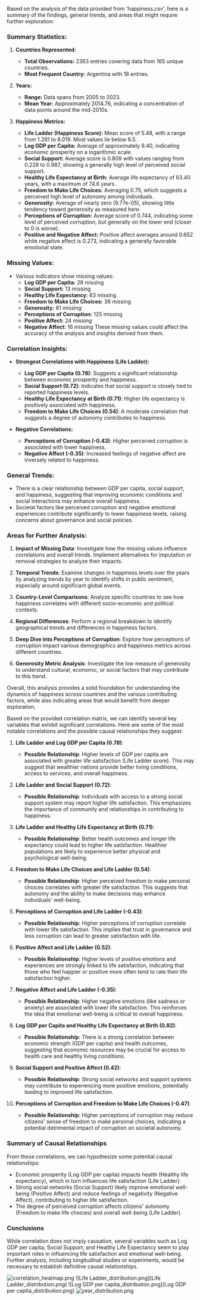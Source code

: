 Based on the analysis of the data provided from 'happiness.csv', here is a summary of the findings, general trends, and areas that might require further exploration:

### Summary Statistics:
1. **Countries Represented:**
   - **Total Observations:** 2363 entries covering data from 165 unique countries.
   - **Most Frequent Country:** Argentina with 18 entries.

2. **Years:**
   - **Range:** Data spans from 2005 to 2023.
   - **Mean Year:** Approximately 2014.76, indicating a concentration of data points around the mid-2010s.

3. **Happiness Metrics:**
   - **Life Ladder (Happiness Score):** Mean score of 5.48, with a range from 1.281 to 8.019. Most values lie below 6.5.
   - **Log GDP per Capita:** Average of approximately 9.40, indicating economic prosperity on a logarithmic scale.
   - **Social Support:** Average score is 0.809 with values ranging from 0.228 to 0.987, showing a generally high level of perceived social support.
   - **Healthy Life Expectancy at Birth:** Average life expectancy of 63.40 years, with a maximum of 74.6 years.
   - **Freedom to Make Life Choices:** Averaging 0.75, which suggests a perceived high level of autonomy among individuals.
   - **Generosity:** Average of nearly zero (9.77e-05), showing little tendency toward generosity as measured here.
   - **Perceptions of Corruption:** Average score of 0.744, indicating some level of perceived corruption, but generally on the lower end (closer to 0 is worse).
   - **Positive and Negative Affect:** Positive affect averages around 0.652 while negative affect is 0.273, indicating a generally favorable emotional state.

### Missing Values:
- Various indicators show missing values:
  - **Log GDP per Capita:** 28 missing
  - **Social Support:** 13 missing
  - **Healthy Life Expectancy:** 63 missing
  - **Freedom to Make Life Choices:** 36 missing
  - **Generosity:** 81 missing
  - **Perceptions of Corruption:** 125 missing
  - **Positive Affect:** 24 missing
  - **Negative Affect:** 16 missing
These missing values could affect the accuracy of the analysis and insights derived from them.

### Correlation Insights:
- **Strongest Correlations with Happiness (Life Ladder):**
   - **Log GDP per Capita (0.78)**: Suggests a significant relationship between economic prosperity and happiness.
   - **Social Support (0.72)**: Indicates that social support is closely tied to reported happiness levels.
   - **Healthy Life Expectancy at Birth (0.71)**: Higher life expectancy is positively associated with happiness.
   - **Freedom to Make Life Choices (0.54)**: A moderate correlation that suggests a degree of autonomy contributes to happiness.

- **Negative Correlations:**
   - **Perceptions of Corruption (-0.43)**: Higher perceived corruption is associated with lower happiness.
   - **Negative Affect (-0.35)**: Increased feelings of negative affect are inversely related to happiness.

### General Trends:
- There is a clear relationship between GDP per capita, social support, and happiness, suggesting that improving economic conditions and social interactions may enhance overall happiness.
- Societal factors like perceived corruption and negative emotional experiences contribute significantly to lower happiness levels, raising concerns about governance and social policies.

### Areas for Further Analysis:
1. **Impact of Missing Data**: Investigate how the missing values influence correlations and overall trends. Implement alternatives for imputation or removal strategies to analyze their impacts.
  
2. **Temporal Trends**: Examine changes in happiness levels over the years by analyzing trends by year to identify shifts in public sentiment, especially around significant global events.
  
3. **Country-Level Comparisons**: Analyze specific countries to see how happiness correlates with different socio-economic and political contexts.

4. **Regional Differences**: Perform a regional breakdown to identify geographical trends and differences in happiness factors.

5. **Deep Dive into Perceptions of Corruption**: Explore how perceptions of corruption impact various demographics and happiness metrics across different countries.

6. **Generosity Metric Analysis**: Investigate the low measure of generosity to understand cultural, economic, or social factors that may contribute to this trend.

Overall, this analysis provides a solid foundation for understanding the dynamics of happiness across countries and the various contributing factors, while also indicating areas that would benefit from deeper exploration.

Based on the provided correlation matrix, we can identify several key variables that exhibit significant correlations. Here are some of the most notable correlations and the possible causal relationships they suggest:

1. **Life Ladder and Log GDP per Capita (0.78)**:
   - **Possible Relationship**: Higher levels of GDP per capita are associated with greater life satisfaction (Life Ladder score). This may suggest that wealthier nations provide better living conditions, access to services, and overall happiness.

2. **Life Ladder and Social Support (0.72)**:
   - **Possible Relationship**: Individuals with access to a strong social support system may report higher life satisfaction. This emphasizes the importance of community and relationships in contributing to happiness.

3. **Life Ladder and Healthy Life Expectancy at Birth (0.71)**:
   - **Possible Relationship**: Better health outcomes and longer life expectancy could lead to higher life satisfaction. Healthier populations are likely to experience better physical and psychological well-being.

4. **Freedom to Make Life Choices and Life Ladder (0.54)**:
   - **Possible Relationship**: Higher perceived freedom to make personal choices correlates with greater life satisfaction. This suggests that autonomy and the ability to make decisions may enhance individuals' well-being.

5. **Perceptions of Corruption and Life Ladder (-0.43)**:
   - **Possible Relationship**: Higher perceptions of corruption correlate with lower life satisfaction. This implies that trust in governance and less corruption can lead to greater satisfaction with life.

6. **Positive Affect and Life Ladder (0.52)**:
   - **Possible Relationship**: Higher levels of positive emotions and experiences are strongly linked to life satisfaction, indicating that those who feel happier or positive more often tend to rate their life satisfaction higher.

7. **Negative Affect and Life Ladder (-0.35)**:
   - **Possible Relationship**: Higher negative emotions (like sadness or anxiety) are associated with lower life satisfaction. This reinforces the idea that emotional well-being is critical to overall happiness.

8. **Log GDP per Capita and Healthy Life Expectancy at Birth (0.82)**:
   - **Possible Relationship**: There is a strong correlation between economic strength (GDP per capita) and health outcomes, suggesting that economic resources may be crucial for access to health care and healthy living conditions.

9. **Social Support and Positive Affect (0.42)**:
   - **Possible Relationship**: Strong social networks and support systems may contribute to experiencing more positive emotions, potentially leading to improved life satisfaction.

10. **Perceptions of Corruption and Freedom to Make Life Choices (-0.47)**:
    - **Possible Relationship**: Higher perceptions of corruption may reduce citizens' sense of freedom to make personal choices, indicating a potential detrimental impact of corruption on societal autonomy.

### Summary of Causal Relationships
From these correlations, we can hypothesize some potential causal relationships:
- Economic prosperity (Log GDP per capita) impacts health (Healthy life expectancy), which in turn influences life satisfaction (Life Ladder).
- Strong social networks (Social Support) likely improve emotional well-being (Positive Affect) and reduce feelings of negativity (Negative Affect), contributing to higher life satisfaction.
- The degree of perceived corruption affects citizens' autonomy (Freedom to make life choices) and overall well-being (Life Ladder).
   
### Conclusions
While correlation does not imply causation, several variables such as Log GDP per capita, Social Support, and Healthy Life Expectancy seem to play important roles in influencing life satisfaction and emotional well-being. Further analysis, including longitudinal studies or experiments, would be necessary to establish definitive causal relationships.

![correlation_heatmap.png](correlation_heatmap.png)
![Life Ladder_distribution.png](Life Ladder_distribution.png)
![Log GDP per capita_distribution.png](Log GDP per capita_distribution.png)
![year_distribution.png](year_distribution.png)
